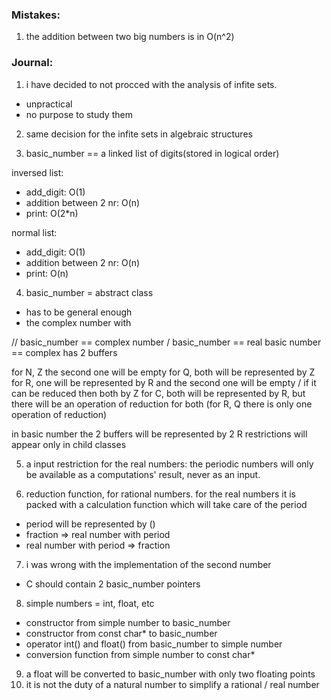 ### Mistakes:
1. the addition between two big numbers is in O(n^2)

### Journal:
1. i have decided to not procced with the analysis of infite sets. 
- unpractical 
- no purpose to study them

2. same decision for the infite sets in algebraic structures

3. basic_number == a linked list of digits(stored in logical order)

inversed list:
- add_digit: O(1)
- addition between 2 nr: O(n)
- print: O(2*n)

normal list:
- add_digit: O(1)
- addition between 2 nr: O(n)
- print: O(n)

4. basic_number = abstract class
- has to be general enough
- the complex number with 


// basic_number == complex number / basic_number == real
basic number == complex
has 2 buffers

for N, Z the second one will be empty
for Q, both will be represented by Z
for R, one will be represented by R and the second one will be empty / if it can be reduced then both by Z
for C, both will be represented by R, but there will be an operation of reduction for both (for R, Q there is only one operation of reduction)

in basic number the 2 buffers will be represented by 2 R
restrictions will appear only in child classes

5. a input restriction for the real numbers: the periodic numbers will only be available as a computations' result, never as an input.

6. reduction function, for rational numbers. for the real numbers it is packed with a calculation function which will take care of the period

- period will be represented by ()
- fraction => real number with period
- real number with period => fraction

7. i was wrong with the implementation of the second number
- C should contain 2 basic_number pointers

8. simple numbers = int, float, etc
- constructor from simple number to basic_number
- constructor from const char* to basic_number
- operator int() and float() from basic_number to simple number
- conversion function from simple number to const char*

9. a float will be converted to basic_number with only two floating points
0. it is not the duty of a natural number to simplify a rational / real number